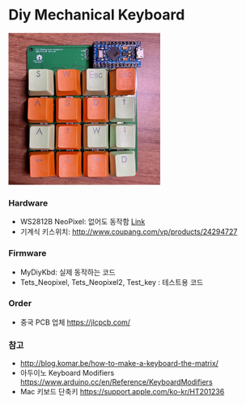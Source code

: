 # Diy Mechanical Keyboard

<img src="./keyboard.jpg" width="300" height="300">

### Hardware
- WS2812B NeoPixel: 없어도 동작함 [Link](https://www.adafruit.com/product/1655)
- 기계식 키스위치: http://www.coupang.com/vp/products/24294727

### Firmware
- MyDiyKbd: 실제 동작하는 코드
- Tets_Neopixel, Tets_Neopixel2, Test_key : 테스트용 코드

### Order
- 중국 PCB 업체 https://jlcpcb.com/

### 참고
- http://blog.komar.be/how-to-make-a-keyboard-the-matrix/
- 아두이노 Keyboard Modifiers https://www.arduino.cc/en/Reference/KeyboardModifiers
- Mac 키보드 단축키 https://support.apple.com/ko-kr/HT201236

